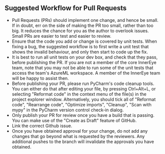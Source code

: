 ## Suggested Workflow for Pull Requests

* Pull Requests (PRs) should implement one change, and hence be small. If in doubt, err on the side of making the PR
too small, rather than too big. It reduces the chance for you as the author to overlook issues. Small PRs are easier
to test and easier to review.
* Ensure that the code you add or change is covered by unit tests. When fixing a bug, the suggested workflow is
to first write a unit test that shows the invalid behaviour, and only then start to code up the fix.
* It is best to run all unit tests on your dev box, and check that they pass, before publishing the PR. If you are not
a member of the core InnerEye team, note that you may not be able to run some of the unit tests that access the team's
AzureML workspace. A member of the InnerEye team will be happy to assist then.
* Before publishing your PR, please run PyCharm's code cleanup tools. You can either do that after editing your file,
by pressing Ctrl+Alt+L, or selecting "Reformat code" in the context menu of the file(s) in the project explorer window.
Alternatively, you should tick all of "Reformat code", "Rearrange code", "Optimize imports", "Cleanup", "Scan with mypy"
in the PyCharm version control check-in dialog.
* Only publish your PR for review once you have a build that is passing. You can make use of the "Create as Draft"
feature of GitHub.
* Link the correct Github issue.
* Once you have obtained approval for your change, do not add any changes that go beyond what is requested by the
reviewers. Any additional pushes to the branch will invalidate the approvals you have obtained.
